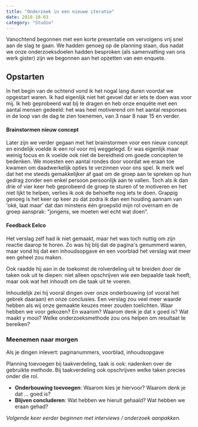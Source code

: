 ```yaml
---
title: "Onderzoek in een nieuwe iteratie"
date: 2018-10-03
category: "Studio"
---
```

Vanochtend begonnen met een korte presentatie om vervolgens vrij snel aan de slag te gaan. We hadden genoeg op de planning staan, dus nadat we onze onderzoeksdoelen hadden besproken (als samenvatting van ons werk gister) zijn we begonnen aan het opzetten van een enquete. 

## Opstarten
In het begin van de ochtend vond ik het nogal lang duren voordat we opgestart waren. Ik had eigenlijk niet het gevoel dat er iets te doen was voor mij. Ik heb geprobeerd wat bij te dragen en heb onze enquête met een aantal mensen gedeeld: het was heel motiverend om het aantal responses in de loop van de dag te zien toenemen, van 3 naar 8 naar 15 en verder. 

#### Brainstormen nieuw concept
Later zijn we verder gegaan met het brainstormen voor een nieuw concept en eindelijk voelde ik een rol voor mij weggelegd. Er was eigenlijk maar weinig focus en ik voelde ook niet de bereidheid om goede concepten te bedenken. We moesten een aantal rondes door voordat we eraan toe kwamen om daadwerkelijk opties te verzinnen voor ons spel. 
Ik merk wel dat het me steeds gemakkelijker af gaat om de groep aan te spreken op hun gedrag zonder een enkel persoon persoonlijk aan te vallen. Toch als ik dan drie of vier keer heb geprobeerd de groep te sturen of te motiveren en het niet lijkt te helpen, verlies ik ook de behoefte nog iets te doen. Grappig genoeg is het keer op keer zo dat zodra ik dan een houding aannam van 'oké, laat maar' dat dan minstens één groepslid mijn rol overnam en de groep aansprak: "jongens, we moeten wel echt wat doen".

#### Feedback Eelco
Het verslag zelf had ik niet gemaakt, maar het was toch nuttig om zijn reactie daarop te horen. Zo was hij blij dat de pagina's genummerd waren, maar vond hij dat een inhoudsopgave en een voorblad het verslag wat meer een geheel zou maken. 

Ook raadde hij aan in de toekomst de rolverdeling uit te breiden door de taken ook uit te diepen: niet alleen opschrijven wie een bepaalde taak heeft, maar ook wat het inhoudt om die taak uit te voeren. 

Inhoudelijk zei hij vooral dingen over onze onderbouwing (of vooral het gebrek daaraan) en onze conclusies. Een verslag zou veel meer waarde hebben als wij onze gemaakte keuzes meer zouden toelichten. Waar hebben we voor gekozen? En waarom? Waarom denk je dat x goed is? Wat maakt y mooi? Welke onderzoeksmethode zou ons helpen om resultaat te bereiken?

### Meenemen naar morgen 
Als je dingen inlevert: paginanummers, voorblad, inhoudsopgave

Planning toevoegen bij taakverdeling, taak is ook: nadenken over de gebruikte methode. Bij taakverdeling ook opschrijven welke taken precies onder die rol.

- **Onderbouwing toevoegen**: Waarom kies je hiervoor? Waarom denk je dat ... goed is?
- **Blijven concluderen**: Wat hebben we hieruit gehaald? Wat hebben we eraan gehad?

*Volgende keer eerder beginnen met interviews / onderzoek aanpakken.*